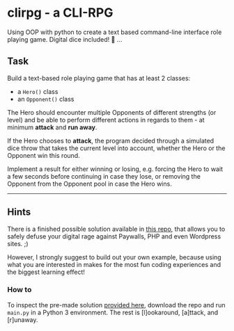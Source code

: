 
# clirpg -  a CLI-RPG

Using OOP with python to create a text based command-line interface role playing game. Digital dice included! 🎲 ...


## Task

Build a text-based role playing game that has at least 2 classes:

* a `Hero()` class
* an `Opponent()` class

The Hero should encounter multiple Opponents of different strengths (or level) and be able to perform different actions in regards to them - at minimum **attack** and **run away**.

If the Hero chooses to **attack**, the program decided through a simulated dice throw that takes the current level into account, whether the Hero or the Opponent win this round.

Implement a result for either winning or losing, e.g. forcing the Hero to wait a few seconds before continuing in case they lose, or removing the Opponent from the Opponent pool in case the Hero wins.

---

## Hints

There is a finished possible solution available in [this repo](https://github.com/martin-martin/python-rpg), that allows you to safely defuse your digital rage against Paywalls, PHP and even Wordpress sites. ;)

However, I strongly suggest to build out your own example, because using what you are interested in makes for the most fun coding experiences and the biggest learning effect!

### How to

To inspect the pre-made solution [provided here](https://github.com/martin-martin/python-rpg), download the repo and run `main.py` in a Python 3 environment. The rest is [l]ookaround, [a]ttack, and [r]unaway.
